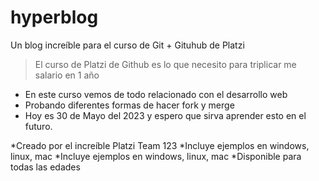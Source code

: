 # hyperblog
Un blog increíble para el curso de Git + Gituhub de Platzi
>El curso de Platzi de Github es lo que necesito para triplicar me salario en 1 año


* En este curso vemos de todo relacionado con el desarrollo web 
* Probando diferentes formas de hacer fork y merge
* Hoy es 30 de Mayo del 2023 y espero que sirva aprender esto en el futuro.

*Creado por el increíble Platzi Team 123
*Incluye ejemplos en windows, linux, mac
*Incluye ejemplos en windows, linux, mac
*Disponible para todas las edades
